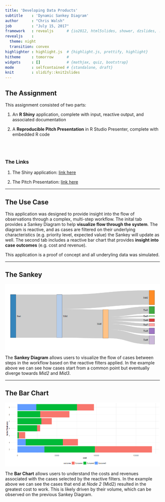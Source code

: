 ```yaml
---
title: 'Developing Data Products'
subtitle    : 'Dynamic Sankey Diagram'
author      : "Chris Walsh"
job         : "July 15, 2017"
framework   : revealjs      # {io2012, html5slides, shower, dzslides, ...}
revealjs    :
  theme: night
  transition: convex
highlighter : highlight.js  # {highlight.js, prettify, highlight}
hitheme     : tomorrow      # 
widgets     : []            # {mathjax, quiz, bootstrap}
mode        : selfcontained # {standalone, draft}
knit        : slidify::knit2slides
---
```


<style>
.reveal p {
    font-size: .75em;
}

.reveal small {
    width: 500px;
}

.reveal .slides {
    text-align: left;
}

.reveal .roll {
    vertical-align: text-bottom;
}

code {
    color: red;
}

.reveal pre code { 
     height: 250px;
}
</style>



## The Assignment

This assignment consisted of two parts:

1. An **R Shiny** application, complete with input, reactive output, and associated documentation

2. A **Reproducible Pitch Presentation** in R Studio Presenter, complete with embedded R code


<br>
<br>
 
### The Links

1. The Shiny application: [link here](https://cwalsh.shinyapps.io/developing_data_products_dynamic_sankey_diagram/)

2. The Pitch Presentation: [link here](https://cwalsh.shinyapps.io/developing_data_products_dynamic_sankey_diagram/)


---


## The Use Case

This application was designed to provide insight into the flow of observations through a complex, multi-step workflow. The inital tab provides a Sankey Diagram to help **visualize flow through the system**. The diagram is reactive, and as cases are filtered on their underlying characteristics (e.g. priority level, expected value) the Sankey will update as well. The second tab includes a reactive bar chart that provides **insight into case outcomes** (e.g. cost and revenue). 

This application is a proof of concept and all underyling data was simulated.


---

## The Sankey

<img src="figure/Sankey-1.png" title="plot of chunk Sankey" alt="plot of chunk Sankey" style="display: block; margin: auto;" />

The **Sankey Diagram** allows users to visualize the flow of cases between steps in the workflow based on the reactive filters applied. In the example above we can see how cases start from a common point but eventually diverge towards *Mid2* and *Mid3*.

---

## The Bar Chart

<img src="figure/Bar-1.png" title="plot of chunk Bar" alt="plot of chunk Bar" style="display: block; margin: auto;" />

The **Bar Chart** allows users to understand the costs and revenues associated with the cases selected by the reactive filters. In the example above we can see the cases that end at *Node 2* (Mid2) resulted in the greatest cost to work. This is likely driven by their volume, which can be observed on the previous Sankey Diagram.
